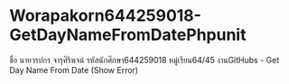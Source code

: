 # Worapakorn644259018-GetDayNameFromDatePhpunit
 ชื่อ นายวรปกร จารุศิริพจน์ รหัสนักศึกษา644259018 หมู่เรียน64/45 งานGitHubs - Get Day Name From Date (Show Error)
